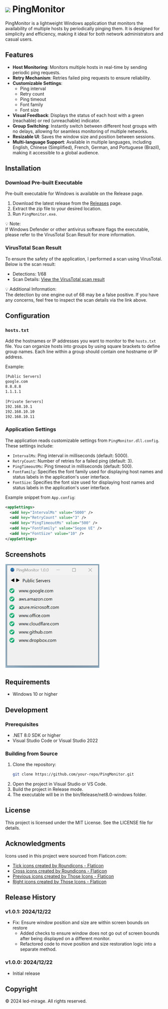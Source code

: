 # <img src="images/icon/PingMonitor.ico" width="48"> PingMonitor

PingMonitor is a lightweight Windows application that monitors the availability of multiple hosts by periodically pinging them. It is designed for simplicity and efficiency, making it ideal for both network administrators and casual users.

## Features

- **Host Monitoring**: Monitors multiple hosts in real-time by sending periodic ping requests.
- **Retry Mechanism**: Retries failed ping requests to ensure reliability.
- **Customizable Settings**:
  - Ping interval
  - Retry count
  - Ping timeout
  - Font family
  - Font size
- **Visual Feedback**: Displays the status of each host with a green (reachable) or red (unreachable) indicator.
- **Group Switching**: Instantly switch between different host groups with no delays, allowing for seamless monitoring of multiple networks.
- **Resizable UI**: Saves the window size and position between sessions.
- **Multi-language Support**: Available in multiple languages, including English, Chinese (Simplified), French, German, and Portuguese (Brazil), making it accessible to a global audience.

## Installation

### Download Pre-built Executable

Pre-built executable for Windows is available on the Release page.

1. Download the latest release from the [Releases](https://github.com/led-mirage/PingMonitor/releases) page.
2. Extract the zip file to your desired location.
3. Run `PingMonitor.exe`.

💡 Note:  
If Windows Defender or other antivirus software flags the executable, please refer to the VirusTotal Scan Result for more information.

### VirusTotal Scan Result

To ensure the safety of the application, I performed a scan using VirusTotal. Below is the scan result:

- Detections: 1/68
- Scan Details: [View the VirusTotal scan result](https://www.virustotal.com/gui/file/32a6d72ba9e0127b9716fbd0a3f16fd3b2943f0a7c84ae54d504d6e5823a3c16)

💡 Additional Information:  
The detection by one engine out of 68 may be a false positive. If you have any concerns, feel free to inspect the scan details via the link above.

## Configuration

### `hosts.txt`

Add the hostnames or IP addresses you want to monitor to the `hosts.txt` file. You can organize hosts into groups by using square brackets to define group names. Each line within a group should contain one hostname or IP address.

Example:

```text
[Public Servers]
google.com
8.8.8.8
1.1.1.1

[Private Servers]
192.168.10.1
192.168.10.10
192.168.10.11
```

### Application Settings

The application reads customizable settings from `PingMonitor.dll.config`. These settings include:
- `IntervalMs`: Ping interval in milliseconds (default: 5000).
- `RetryCount`: Number of retries for a failed ping (default: 3).
- `PingTimeoutMs`: Ping timeout in milliseconds (default: 500).
- `FontFamily`: Specifies the font family used for displaying host names and status labels in the application's user interface.
- `FontSize`: Specifies the font size used for displaying host names and status labels in the application's user interface.

Example snippet from `App.config`:

```xml
<appSettings>
  <add key="IntervalMs" value="5000" />
  <add key="RetryCount" value="3" />
  <add key="PingTimeoutMs" value="500" />
  <add key="FontFamily" value="Segoe UI" />
  <add key="FontSize" value="10" />
</appSettings>
```

## Screenshots

<img src="documents/screenshot.gif" width="300">

## Requirements

- Windows 10 or higher

## Development

### Prerequisites

- .NET 8.0 SDK or higher
- Visual Studio Code or Visual Studio 2022

### Building from Source

1. Clone the repository:
    ```bash
    git clone https://github.com/your-repo/PingMonitor.git
    ```
2. Open the project in Visual Studio or VS Code.
3. Build the project in Release mode.
4. The executable will be in the bin/Release/net8.0-windows folder.

## License

This project is licensed under the MIT License. See the LICENSE file for details.

## Acknowledgments

Icons used in this project were sourced from Flaticon.com:

- <a href="https://www.flaticon.com/free-icons/tick" title="tick icons">Tick icons created by Roundicons - Flaticon</a>
- <a href="https://www.flaticon.com/free-icons/cross" title="cross icons">Cross icons created by Roundicons - Flaticon</a>
- <a href="https://www.flaticon.com/free-icons/previous" title="previous icons">Previous icons created by Those Icons - Flaticon</a>
- <a href="https://www.flaticon.com/free-icons/right" title="right icons">Right icons created by Those Icons - Flaticon</a>

## Release History

### **v1.0.1**: 2024/12/22
- Fix: Ensure window position and size are within screen bounds on restore
  - Added checks to ensure window does not go out of screen bounds after being displayed on a different monitor.
  - Refactored code to move position and size restoration logic into a separate method.

### **v1.0.0**: 2024/12/22
- Initial release

## Copyright

© 2024 led-mirage. All rights reserved.
